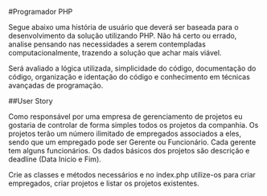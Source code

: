 #Programador PHP

Segue abaixo uma história de usuário que deverá ser baseada para o desenvolvimento da solução utilizando PHP. Não há certo ou errado, analise pensando nas necessidades a serem contempladas computacionalmente, trazendo a solução que achar mais viável.

Será avaliado a lógica utilizada, simplicidade do código, documentação do código, organização e identação do código e conhecimento em técnicas avançadas de programação.

##User Story

Como responsável por uma empresa de gerenciamento de projetos eu gostaria de controlar de forma simples todos os projetos da companhia. Os projetos terão um número ilimitado de empregados associados a eles, sendo que um empregado pode ser Gerente ou Funcionário. Cada gerente tem alguns funcionários. Os dados básicos dos projetos são descrição e deadline (Data Inicio e Fim). 

Crie as classes e métodos necessários e no index.php utilize-os para criar empregados, criar projetos e listar os projetos existentes.
